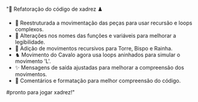 "🔧 Refatoração do código de xadrez ♟️

- 🚀 Reestruturada a movimentação das peças para usar recursão e loops complexos.
- 🔄 Alterações nos nomes das funções e variáveis para melhorar a legibilidade.
- 🧩 Adição de movimentos recursivos para Torre, Bispo e Rainha.
- ♞ Movimento do Cavalo agora usa loops aninhados para simular o movimento 'L'.
- ✨ Mensagens de saída ajustadas para melhorar a compreensão dos movimentos.
- 📑 Comentários e formatação para melhor compreensão do código.

#pronto para jogar xadrez!"
